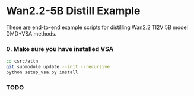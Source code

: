# Wan2.2-5B Distill Example
These are end-to-end example scripts for distilling Wan2.2 TI2V 5B model DMD+VSA methods.

### 0. Make sure you have installed VSA

```bash
cd csrc/attn
git submodule update --init --recursive
python setup_vsa.py install
```

### TODO